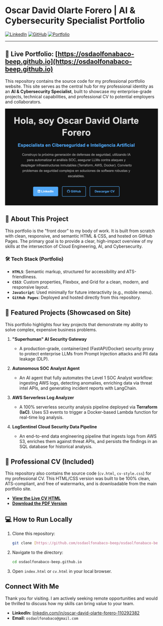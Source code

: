 # Oscar David Olarte Forero | AI & Cybersecurity Specialist Portfolio

[![LinkedIn](https://img.shields.io/badge/LinkedIn-Oscar_Olarte-0077B5?style=flat&logo=linkedin)](https://linkedin.com/in/oscar-david-olarte-forero-110292382)
[![GitHub](https://img.shields.io/badge/GitHub-osdaolfonabaco_beep-181717?style=flat&logo=github)](https://github.com/osdaolfonabaco-beep)
[![Portfolio](https://img.shields.io/badge/Portfolio-Live_Site-00aaff?style=flat&logo=data:image/svg+xml;base64,PHN2ZyByb2xlPSJpbWciIHZpZXdCb3g9IjAgMCAyNCAyNCIgeG1sbnM9Imh0dHA6Ly93d3cudzMub3JnLzIwMDAvc3ZnIj48dGl0bGU+VmVyY2VsPC90aXRsZT48cGF0aCBkPSJNMjQgMjIuNUgwbDEyLTE5LjlMMjQgMjIuNVoiIGZpbGw9IiNmZmYiLz48L3N2Zz4=)](https://osdaolfonabaco-beep.github.io)

---

## 🚀 Live Portfolio: [https://osdaolfonabaco-beep.github.io](https://osdaolfonabaco-beep.github.io)

This repository contains the source code for my professional portfolio website. This site serves as the central hub for my professional identity as an **AI & Cybersecurity Specialist**, built to showcase my enterprise-grade projects, technical capabilities, and professional CV to potential employers and collaborators.

<p align="center">
  <img src="screenshot.png" alt="Portfolio Screenshot" width="800"/>
</p> 

## 🎯 About This Project

This portfolio is the "front door" to my body of work. It is built from scratch with clean, responsive, and semantic HTML & CSS, and hosted on GitHub Pages. The primary goal is to provide a clear, high-impact overview of my skills at the intersection of Cloud Engineering, AI, and Cybersecurity.

### 🛠️ Tech Stack (Portfolio)

* **`HTML5`**: Semantic markup, structured for accessibility and ATS-friendliness.
* **`CSS3`**: Custom properties, Flexbox, and Grid for a clean, modern, and responsive layout.
* **`JavaScript`**: Used minimally for future interactivity (e.g., mobile menu).
* **`GitHub Pages`**: Deployed and hosted directly from this repository.

## 📂 Featured Projects (Showcased on Site)

This portfolio highlights four key projects that demonstrate my ability to solve complex, expensive business problems.

1.  **"Superhuman" AI Security Gateway**
    * A production-grade, containerized (FastAPI/Docker) security proxy to protect enterprise LLMs from Prompt Injection attacks and PII data leakage (DLP).

2.  **Autonomous SOC Analyst Agent**
    * An AI agent that fully automates the Level 1 SOC Analyst workflow: ingesting AWS logs, detecting anomalies, enriching data via threat intel APIs, and generating incident reports with LangChain.

3.  **AWS Serverless Log Analyzer**
    * A 100% serverless security analysis pipeline deployed via **Terraform (IaC)**. Uses S3 events to trigger a Docker-based Lambda function for real-time log analysis.

4.  **LogSentinel Cloud Security Data Pipeline**
    * An end-to-end data engineering pipeline that ingests logs from AWS S3, enriches them against threat APIs, and persists the findings in an SQL database for historical analysis.

## 📄 Professional CV (Included)

This repository also contains the source code (`cv.html`, `cv-style.css`) for my professional CV. This HTML/CSS version was built to be 100% clean, ATS-compliant, and free of watermarks, and is downloadable from the main portfolio site.

* **[View the Live CV HTML](https://osdaolfonabaco-beep.github.io/cv.html)**
* **[Download the PDF Version](https://osdaolfonabaco-beep.github.io/CV-Oscar-Olarte.pdf)**

## 💻 How to Run Locally

1.  Clone this repository:
    ```bash
    git clone [https://github.com/osdaolfonabaco-beep/osdaolfonabaco-beep.github.io.git](https://github.com/osdaolfonabaco-beep/osdaolfonabaco-beep.github.io.git)
    ```
2.  Navigate to the directory:
    ```bash
    cd osdaolfonabaco-beep.github.io
    ```
3.  Open `index.html` or `cv.html` in your local browser.

## Connect With Me

Thank you for visiting. I am actively seeking remote opportunities and would be thrilled to discuss how my skills can bring value to your team.

* **LinkedIn:** [linkedin.com/in/oscar-david-olarte-forero-110292382](https://linkedin.com/in/oscar-david-olarte-forero-110292382)
* **Email:** `osdaolfonabaco@gmail.com`